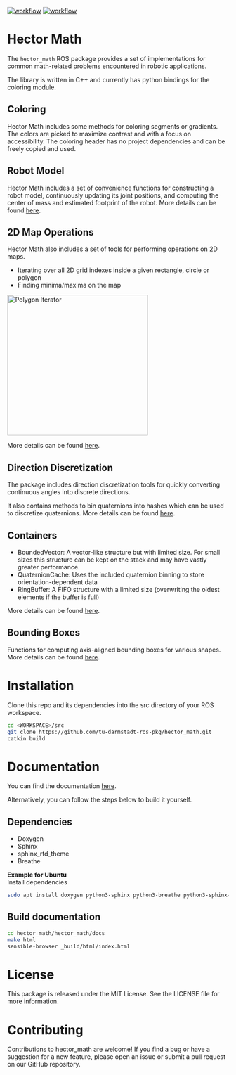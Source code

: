 
[![workflow](https://github.com/tu-darmstadt-ros-pkg/hector_math/actions/workflows/ci.yml/badge.svg)](https://github.com/tu-darmstadt-ros-pkg/hector_math/actions/workflows/ci.yml)
[![workflow](https://github.com/tu-darmstadt-ros-pkg/hector_math/actions/workflows/documentation.yml/badge.svg)](https://tu-darmstadt-ros-pkg.github.io/hector_math/en/master/)

# Hector Math

The `hector_math` ROS package provides a set of implementations for common math-related problems encountered in robotic
applications.

The library is written in C++ and currently has python bindings for the coloring module.

## Coloring

Hector Math includes some methods for coloring segments or gradients.
The colors are picked to maximize contrast and with a focus on accessibility.
The coloring header has no project dependencies and can be freely copied and used.

## Robot Model

Hector Math includes a set of convenience functions for constructing a robot model, continuously updating its joint
positions, and computing the center of mass and estimated footprint of the robot.
More details can be found [here](https://tu-darmstadt-ros-pkg.github.io/hector_math/en/master/pages/Robot.html).

## 2D Map Operations

Hector Math also includes a set of tools for performing operations on 2D maps.

* Iterating over all 2D grid indexes inside a given rectangle, circle or polygon
* Finding minima/maxima on the map

<img src="https://github.com/tu-darmstadt-ros-pkg/hector_math/raw/feature/readme/hector_math/docs/pages/img/iterator_polygon_example.svg" alt="Polygon Iterator" width="320"/>

More details can be found [here](https://tu-darmstadt-ros-pkg.github.io/hector_math/en/master/pages/MapOperations.html).

## Direction Discretization

The package includes direction discretization tools for quickly converting continuous angles into discrete
directions.

It also contains methods to bin quaternions into hashes which can be used to discretize quaternions.
More details can be found
[here](https://tu-darmstadt-ros-pkg.github.io/hector_math/en/master/pages/QuaternionBinning.html).

## Containers

* BoundedVector: A vector-like structure but with limited size. For small sizes this structure can be kept on the stack and may have vastly greater performance.
* QuaternionCache: Uses the included quaternion binning to store orientation-dependent data
* RingBuffer: A FIFO structure with a limited size (overwriting the oldest elements if the buffer is full)

More details can be found [here](https://tu-darmstadt-ros-pkg.github.io/hector_math/en/master/pages/Containers.html).

## Bounding Boxes

Functions for computing axis-aligned bounding boxes for various shapes.
More details can be found [here](https://tu-darmstadt-ros-pkg.github.io/hector_math/en/master/pages/Shapes.html).

# Installation

Clone this repo and its dependencies into the src directory of your ROS workspace.

```bash
cd <WORKSPACE>/src
git clone https://github.com/tu-darmstadt-ros-pkg/hector_math.git
catkin build
```

# Documentation

You can find the documentation [here](https://tu-darmstadt-ros-pkg.github.io/hector_math/en/master/).

Alternatively, you can follow the steps below to build it yourself.

## Dependencies

* Doxygen
* Sphinx
* sphinx_rtd_theme
* Breathe

**Example for Ubuntu**  
Install dependencies

```bash
sudo apt install doxygen python3-sphinx python3-breathe python3-sphinx-rtd-theme
```

## Build documentation

```bash
cd hector_math/hector_math/docs
make html
sensible-browser _build/html/index.html
```

# License

This package is released under the MIT License. See the LICENSE file for more information.

# Contributing

Contributions to hector_math are welcome! If you find a bug or have a suggestion for a new feature, please open an issue
or submit a pull request on our GitHub repository.

